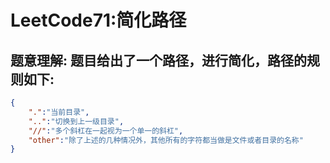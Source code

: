 # LeetCode71:简化路径

## 题意理解: 题目给出了一个路径，进行简化，路径的规则如下:
```json
{
    ".":"当前目录",
    "..":"切换到上一级目录",
    "//":"多个斜杠在一起视为一个单一的斜杠",
    "other":"除了上述的几种情况外，其他所有的字符都当做是文件或者目录的名称"
}
```